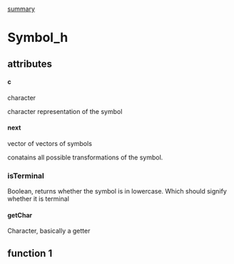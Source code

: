 [summary](main_doc.md)
# Symbol_h

## attributes

#### c
character 

character representation of the symbol


#### next 
vector of vectors of symbols

conatains all possible transformations of the symbol.


### isTerminal
Boolean, returns whether the symbol is in lowercase. Which should signify whether it is terminal

#### getChar
Character, basically a getter

## function 1